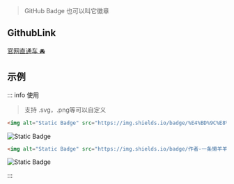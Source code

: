 <c-title title="GitHub徽标" />

>GitHub Badge 也可以叫它徽章
## GithubLink

[官网直通车 🚘](https://shields.io)

## 示例

::: info 使用
> 支持 .svg，.png等可以自定义
```html
<img alt="Static Badge" src="https://img.shields.io/badge/%E4%BD%9C%E8%80%85-%E4%B8%80%E6%9D%A1%E6%87%92%E7%BE%8A%E7%BE%8A-%233366ff">
```
<img alt="Static Badge" src="https://img.shields.io/badge/%E4%BD%9C%E8%80%85-%E4%B8%80%E6%9D%A1%E6%87%92%E7%BE%8A%E7%BE%8A-%233366ff">

```html
<img alt="Static Badge" src="https://img.shields.io/badge/作者-一条懒羊羊-red.svg">
```
<img alt="Static Badge" src="https://img.shields.io/badge/作者-一条懒羊羊-red.svg">

:::

